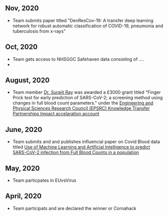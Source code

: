 ## Nov, 2020
 - Team submits paper titled "DenResCov-19: A transfer deep learning network for robust automatic classification of COVID-19, pneumonia and tuberculosis from x-rays"
 
## Oct, 2020
 - Team gets access to NHSGGC Safehaven data consisting of ....
 - 
 
 ## August, 2020
 - Team member [Dr. Surajit Ray](https://www.gla.ac.uk/schools/mathematicsstatistics/staff/surajitray/) was awarded a £3000 grant titled "Finger Prick test for early prediction of SARS-CoV-2; a screening method using changes in full blood count parameters." under the [Engineering and Physical Sciences Research Council (EPSRC)	 Knowledge Transfer Partnerships Impact accelaration account](https://www.gla.ac.uk/myglasgow/ris/knowledgeexchange/knowledgeexchangefunding/impactaccelerationaccounts/)


## June, 2020
 - Team submits and and publishes influencial paper on Covid Blood data titled [Use of Machine Learning and Artificial Intelligence to predict SARS-CoV-2 infection from Full Blood Counts in a population](https://www.ncbi.nlm.nih.gov/pmc/articles/PMC7296324/)

## May, 2020
 - Team particpates in EUvsVirus

## April, 2020
 - Team participats and are declared the winner or Cornahack
